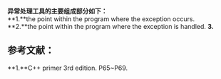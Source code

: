 **异常处理工具的主要组成部分如下：**  
**1.**the point within the program where the exception occurs.    
**2.**the point within the program where the exception is handled.
**3.**

## **参考文献：**
**1.**C++ primer 3rd edition. P65~P69.